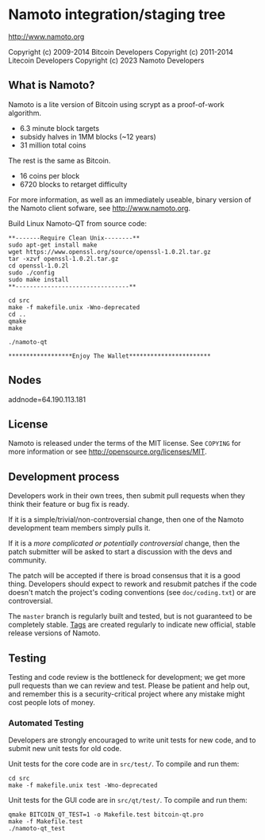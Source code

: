 Namoto integration/staging tree
================================

http://www.namoto.org

Copyright (c) 2009-2014 Bitcoin Developers
Copyright (c) 2011-2014 Litecoin Developers
Copyright (c) 2023 Namoto Developers

What is Namoto?
----------------

Namoto is a lite version of Bitcoin using scrypt as a proof-of-work algorithm.
 - 6.3 minute block targets
 - subsidy halves in 1MM blocks (~12 years)
 - 31 million total coins

The rest is the same as Bitcoin.
 - 16 coins per block
 - 6720 blocks to retarget difficulty

For more information, as well as an immediately useable, binary version of
the Namoto client sofware, see http://www.namoto.org.

Build Linux Namoto-QT from source code:

	**-------Require Clean Unix--------**
	sudo apt-get install make
	wget https://www.openssl.org/source/openssl-1.0.2l.tar.gz
	tar -xzvf openssl-1.0.2l.tar.gz
	cd openssl-1.0.2l 
	sudo ./config
	sudo make install
	**--------------------------------**
	
	cd src
	make -f makefile.unix -Wno-deprecated
	cd ..
	qmake
	make

	./namoto-qt
	
	******************Enjoy The Wallet***********************

Nodes
----------------

addnode=64.190.113.181
	

License
-------

Namoto is released under the terms of the MIT license. See `COPYING` for more
information or see http://opensource.org/licenses/MIT.

Development process
-------------------

Developers work in their own trees, then submit pull requests when they think
their feature or bug fix is ready.

If it is a simple/trivial/non-controversial change, then one of the Namoto
development team members simply pulls it.

If it is a *more complicated or potentially controversial* change, then the patch
submitter will be asked to start a discussion with the devs and community.

The patch will be accepted if there is broad consensus that it is a good thing.
Developers should expect to rework and resubmit patches if the code doesn't
match the project's coding conventions (see `doc/coding.txt`) or are
controversial.

The `master` branch is regularly built and tested, but is not guaranteed to be
completely stable. [Tags](https://github.com/namotod/namoto/tags) are created
regularly to indicate new official, stable release versions of Namoto.

Testing
-------

Testing and code review is the bottleneck for development; we get more pull
requests than we can review and test. Please be patient and help out, and
remember this is a security-critical project where any mistake might cost people
lots of money.

### Automated Testing

Developers are strongly encouraged to write unit tests for new code, and to
submit new unit tests for old code.

Unit tests for the core code are in `src/test/`. To compile and run them:

    cd src
	make -f makefile.unix test -Wno-deprecated

Unit tests for the GUI code are in `src/qt/test/`. To compile and run them:

    qmake BITCOIN_QT_TEST=1 -o Makefile.test bitcoin-qt.pro
    make -f Makefile.test
    ./namoto-qt_test

